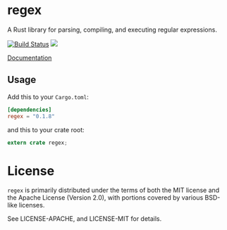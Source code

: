 regex
=====

A Rust library for parsing, compiling, and executing regular expressions.

[![Build Status](https://travis-ci.org/rust-lang/regex.svg?branch=master)](https://travis-ci.org/rust-lang/regex)
[![](http://meritbadge.herokuapp.com/regex)](https://crates.io/crates/regex)

[Documentation](http://doc.rust-lang.org/regex)


## Usage

Add this to your `Cargo.toml`:

```toml
[dependencies]
regex = "0.1.8"
```

and this to your crate root:

```rust
extern crate regex;
```


# License

`regex` is primarily distributed under the terms of both the MIT license and
the Apache License (Version 2.0), with portions covered by various BSD-like
licenses.

See LICENSE-APACHE, and LICENSE-MIT for details.
